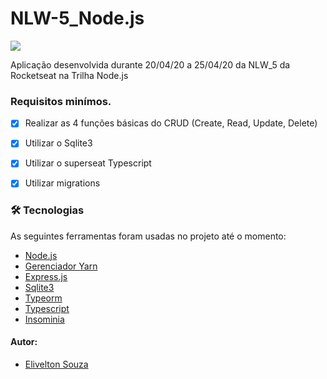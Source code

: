 # NLW-5_Node.js

 <img src="https://cdn.iconscout.com/icon/free/png-256/node-js-1174925.png"></img>
 
 Aplicação desenvolvida durante 20/04/20 a 25/04/20 da NLW_5 da Rocketseat na Trilha Node.js

### Requisitos minímos.

- [x] Realizar as 4 funções básicas do CRUD (Create, Read, Update, Delete)
- [x] Utilizar o Sqlite3
- [x] Utilizar o superseat Typescript
- [x] Utilizar migrations


### 🛠 Tecnologias

As seguintes ferramentas foram usadas no projeto até o momento:

- [Node.js]()
- [Gerenciador Yarn]()
- [Express.js]()
- [Sqlite3]()
- [Typeorm]()
- [Typescript]()
- [Insominia]()



#### Autor:

- [Elivelton Souza](https://github.com/EliveltonSouzaDev)
